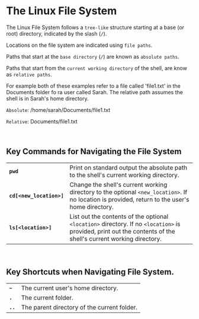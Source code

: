 # **The Linux File System**

The Linux File System follows a `tree-like` structure starting at a base (or root)
directory, indicated by the slash (`/`).

Locations on the file system are indicated using `file paths`.

Paths that start at the `base directory` (`/`) are known as `absolute paths`.

Paths that start from the `current working directory` of the shell, are know as 
`relative paths`.

For example both of these examples refer to a file called 'file1.txt' in the Documents 
folder fo ra user called Sarah. The relative path assumes the shell is in Sarah's 
home directory.

`Absolute`: /home/sarah/Documents/file1.txt

`Relative`: Documents/file1.txt

&nbsp;

## **Key Commands for Navigating the File System**

|           |                                                                            |
|:----------|:---------------------------------------------------------------------------|
| **`pwd`** | Print on standard output the absolute path to the shell's current working directory. |
| **`cd[<new_location>]`** | Change the shell's current working directory to the optional `<new_location>`. If no location is provided, return to the user's home directory. |
| **`ls[<location>]`** | List out the contents of the optional `<location>` directory. If no `<location>` is provided, print out the contents of the shell's current working directory. | 

&nbsp;

## **Key Shortcuts when Navigating File System.**

|           |                                                                            |
|:----------|:---------------------------------------------------------------------------|
| **`~`**   | The current user's home directory. |
| **`.`**   | The current folder. |
| **`..`**  | The parent directory of the current folder. |
